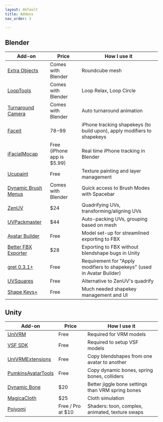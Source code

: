 ```yaml
---
layout: default
title: Addons
nav_order: 3

---
```


## Blender

| Add-on              | Price                      | How I use it                                                            |
| ------------------- | -------------------------- | ----------------------------------------------------------------------- |
| [Extra Objects](https://docs.blender.org/manual/en/latest/addons/add_mesh/mesh_extra_objects.html)      | Comes with Blender         | Roundcube mesh                                                          |
| [LoopTools](https://docs.blender.org/manual/en/latest/addons/mesh/looptools.html)          | Comes with Blender         | Loop Relax, Loop Circle                                                 |
| [Turnaround Camera](https://docs.blender.org/manual/en/latest/addons/animation/turnaround_camera.html)   | Comes with Blender         | Auto turnaround animation                                               |
| [Faceit](https://blendermarket.com/products/faceit)              | $78-$99                    | iPhone tracking shapekeys (to build upon), apply modifiers to shapekeys |
| [iFacialMocap](https://www.ifacialmocap.com/)        | Free (iPhone app is $5.99) | Real time iPhone tracking in Blender                                    |
| [Ucupaint](https://github.com/ucupumar/ucupaint)            | Free                       | Texture painting and layer management                                   |
| [Dynamic Brush Menus](https://docs.blender.org/manual/en/latest/addons/interface/brush_menus.html) | Comes with Blender         | Quick access to Brush Modes with Spacebar                               |
| [ZenUV](https://blendermarket.com/products/zen-uv)               | $24                        | Quadrifying UVs, transforming/aligning UVs                              |
| [UVPackmaster](https://uvpackmaster.com/)        | $44                        | Auto-packing UVs, grouping based on mesh                                |
| [Avatar Builder](https://github.com/Mysteryem/AvatarBuilder)      | Free                       | Model set-up for streamlined exporting to FBX                           |
| [Better FBX Exporter](https://www.blendermarket.com/products/better-fbx-importer--exporter) | $28                        | Exporting to FBX without blendshape bugs in Unity                       |
| [gret 0.3.1+](https://github.com/greisane/gret)         | Free                       | Requirement for "Apply modifiers to shapekeys" (used in Avatar Builder) |
| [UVSquares](https://github.com/Radivarig/UvSquares)           | Free                       | Alternative to ZenUV's quadrify                                         |
| [Shape Keys+](https://github.com/MichaelGlenMontague/shape_keys_plus)         | Free                       | Much needed shapekey management and UI                                  |

## Unity

| Add-on             | Price             | How I use it                                      |
| ------------------ | ----------------- | ------------------------------------------------- |
| [UniVRM](https://github.com/vrm-c/UniVRM)             | Free              | Required for VRM models                           |
| [VSF SDK](https://github.com/emilianavt/VSeeFaceSDK)            | Free              | Required to setup VSF models                      |
| [UniVRMExtensions](https://github.com/esperecyan/UniVRMExtensions)   | Free              | Copy blendshapes from one avatar to another       |
| [PumkinsAvatarTools](https://github.com/rurre/PumkinsAvatarTools) | Free              | Copy dynamic bones, spring bones, colliders       |
| [Dynamic Bone](https://assetstore.unity.com/packages/tools/animation/dynamic-bone-16743)       | $20               | Better jiggle bone settings than VRM spring bones |
| [MagicaCloth](https://assetstore.unity.com/packages/tools/physics/magica-cloth-160144)        | $25               | Cloth simulation                                  |
| [Poiyomi](https://github.com/poiyomi/PoiyomiToonShader)            | Free / Pro at $10 | Shaders: toon, complex, animated, texture swaps   |
